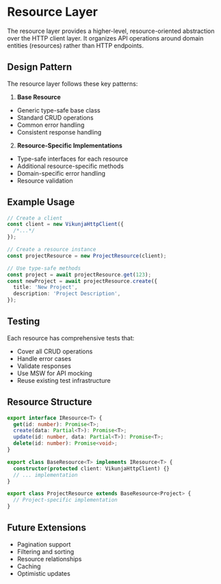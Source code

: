 # Resource Layer

The resource layer provides a higher-level, resource-oriented abstraction over the HTTP client layer. It organizes API operations around domain entities (resources) rather than HTTP endpoints.

## Design Pattern

The resource layer follows these key patterns:

1. **Base Resource**

- Generic type-safe base class
- Standard CRUD operations
- Common error handling
- Consistent response handling

2. **Resource-Specific Implementations**

- Type-safe interfaces for each resource
- Additional resource-specific methods
- Domain-specific error handling
- Resource validation

## Example Usage

```typescript
// Create a client
const client = new VikunjaHttpClient({
  /*...*/
});

// Create a resource instance
const projectResource = new ProjectResource(client);

// Use type-safe methods
const project = await projectResource.get(123);
const newProject = await projectResource.create({
  title: 'New Project',
  description: 'Project Description',
});
```

## Testing

Each resource has comprehensive tests that:

- Cover all CRUD operations
- Handle error cases
- Validate responses
- Use MSW for API mocking
- Reuse existing test infrastructure

## Resource Structure

```typescript
export interface IResource<T> {
  get(id: number): Promise<T>;
  create(data: Partial<T>): Promise<T>;
  update(id: number, data: Partial<T>): Promise<T>;
  delete(id: number): Promise<void>;
}

export class BaseResource<T> implements IResource<T> {
  constructor(protected client: VikunjaHttpClient) {}
  // ... implementation
}

export class ProjectResource extends BaseResource<Project> {
  // Project-specific implementation
}
```

## Future Extensions

- Pagination support
- Filtering and sorting
- Resource relationships
- Caching
- Optimistic updates
